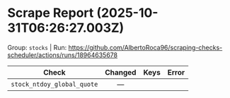 # Scrape Report (2025-10-31T06:26:27.003Z)

Group: `stocks`  |  Run: https://github.com/AlbertoRoca96/scraping-checks-scheduler/actions/runs/18964635678

| Check | Changed | Keys | Error |
|---|:---:|:--|:--|
| `stock_ntdoy_global_quote` | — |  |  |
